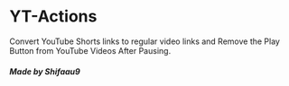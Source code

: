 # YT-Actions

Convert YouTube Shorts links to regular video links 
and Remove the Play Button from YouTube Videos After Pausing.

##### Made by Shifaau9

